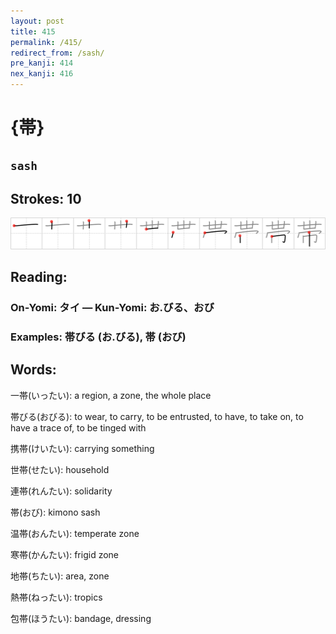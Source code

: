 ```yaml
---
layout: post
title: 415
permalink: /415/
redirect_from: /sash/
pre_kanji: 414
nex_kanji: 416
---
```


# {帯}

## `sash`

## Strokes: 10

<div class="stroke"><img src="../images/E5B8AF.png" /></div>

## Reading:

### On-Yomi: タイ &mdash; Kun-Yomi: お.びる、おび

### Examples: 帯びる (お.びる), 帯 (おび)

## Words:

一帯(いったい): a region, a zone, the whole place

帯びる(おびる): to wear, to carry, to be entrusted, to have, to take on, to have a trace of, to be tinged with

携帯(けいたい): carrying something

世帯(せたい): household

連帯(れんたい): solidarity

帯(おび): kimono sash

温帯(おんたい): temperate zone

寒帯(かんたい): frigid zone

地帯(ちたい): area, zone

熱帯(ねったい): tropics

包帯(ほうたい): bandage, dressing
